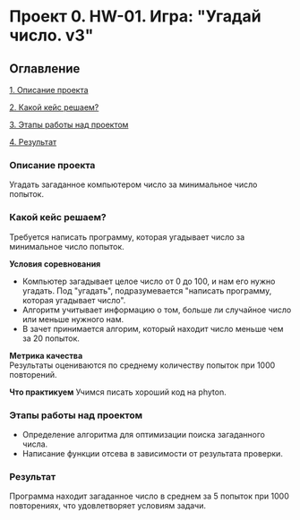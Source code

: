 # Проект 0. HW-01. Игра: "Угадай число. v3"

## Оглавление
[1. Описание проекта](.README.md#Описание-проекта)

[2. Какой кейс решаем?](.README.md#Какой-кейс-решаем)

[3. Этапы работы над проектом](.README.md#Этапы=работы-над-проектом)

[4. Результат](.README.md#Результат)

### **Описание проекта**
Угадать загаданное компьютером число за минимальное число попыток.

### **Какой кейс решаем?**
Требуется написать программу, которая угадывает число за минимальное число попыток.

**Условия соревнования**
- Компьютер загадывает целое число от 0 до 100, и нам его нужно угадать. Под "угадать", подразумевается "написать программу, которая угадывает число".
- Алгоритм учитывает информацию о том, больше ли случайное число или меньше нужного нам.
- В зачет принимается алгорим, который находит число меньше чем за 20 попыток. 

**Метрика качества**     
Результаты оцениваются по среднему количеству попыток при 1000 повторений.

**Что практикуем** 
Учимся писать хороший код на phyton.

### **Этапы работы над проектом**
- Определение алгоритма для оптимизации поиска загаданного числа.
- Написание функции отсева в зависимости от результата проверки.

### **Результат**
Программа находит загаданное число в среднем за 5 попыток при 1000 повторениях, что удовлетворяет условиям задачи.